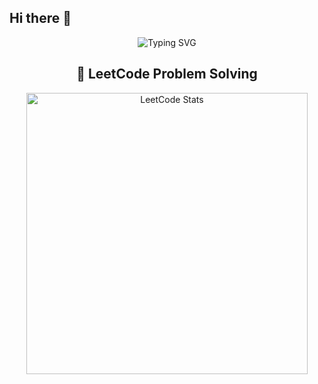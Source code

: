 ## Hi there 👋
<p align="center">
  <img src="https://readme-typing-svg.herokuapp.com?font=Fira+Code&weight=500&size=30&pause=1000&color=00FFBF&center=true&vCenter=true&width=1000&lines=Hi+I+am+Herish+Kumar;Leetcode+Problem+Solver;Full+Stack+Developer;Open+Source+Enthusiast;Welcome+to+my+GitHub+Profile!" alt="Typing SVG" />
</p>
<h2 align="center">🧠 LeetCode Problem Solving</h2>
<p align="center">
  <img src="https://leetcard.jacoblin.cool/Herish01?ext=contest&theme=dark" alt="LeetCode Stats" width="450"/>
</p>
<!--
**herish05/herish05** is a ✨ _special_ ✨ repository because its `README.md` (this file) appears on your GitHub profile.

Here are some ideas to get you started:

- 🔭 I’m currently working on ...
- 🌱 I’m currently learning ...
- 👯 I’m looking to collaborate on ...
- 🤔 I’m looking for help with ...
- 💬 Ask me about ...
- 📫 How to reach me: ...
- 😄 Pronouns: ...
- ⚡ Fun fact: ...
-->
